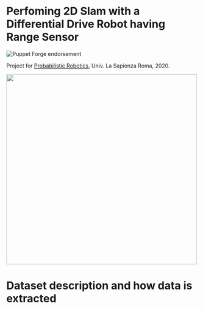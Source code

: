 # Perfoming 2D Slam with a Differential Drive Robot having Range Sensor

![Puppet Forge endorsement](https://img.shields.io/puppetforge/e/camptocamp/openssl?color=light%20green&label=Ubuntu%2016.04%20LTS&logo=Ubuntu)

Project for [Probabilistic Robotics](https://sites.google.com/diag.uniroma1.it/probabilistic-robotics-2019-20), Univ. La Sapienza Roma, 2020.

<a href="https://www.dis.uniroma1.it/"><img src="http://www.dis.uniroma1.it/sites/default/files/marchio%20logo%20eng%20jpg.jpg" width="500"></a>


# Dataset description and how data is extracted




